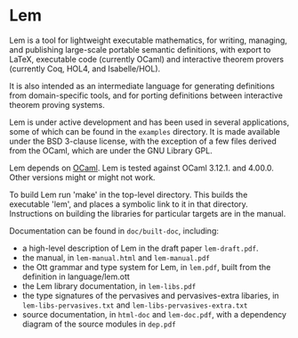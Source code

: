 # Lem

Lem is a tool for lightweight executable mathematics, for writing,
managing, and publishing large-scale portable semantic definitions,
with export to LaTeX, executable code (currently OCaml) and
interactive theorem provers (currently Coq, HOL4, and Isabelle/HOL).

It is also intended as an intermediate language for generating
definitions from domain-specific tools, and for porting definitions
between interactive theorem proving systems.

Lem is under active development and has been used in several
applications, some of which can be found in the `examples` directory.
It is made available under the BSD 3-clause license, with the
exception of a few files derived from the OCaml, which are under the
GNU Library GPL.

Lem depends on [OCaml](http://caml.inria.fr/). Lem is tested against OCaml
3.12.1. and 4.00.0. Other versions might or might not work.

To build Lem run 'make' in the top-level directory. This builds the
executable 'lem', and places a symbolic link to it in that directory.
Instructions on building the libraries for particular targets are in the
manual.

Documentation can be found in `doc/built-doc`, including:
* a high-level description of Lem in the draft paper `lem-draft.pdf`.
* the manual, in `lem-manual.html` and `lem-manual.pdf`
* the Ott grammar and type system for Lem, in `lem.pdf`, built from the definition in language/lem.ott
* the Lem library documentation, in `lem-libs.pdf`
* the type signatures of the pervasives and pervasives-extra libaries, in `lem-libs-pervasives.txt` and `lem-libs-pervasives-extra.txt`
* source documentation, in `html-doc` and `lem-doc.pdf`, with a dependency diagram of the source modules in `dep.pdf`



